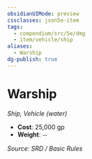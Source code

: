 ```yaml
---
obsidianUIMode: preview
cssclasses: json5e-item
tags:
  - compendium/src/5e/dmg
  - item/vehicle/ship
aliases:
  - Warship
dg-publish: true
---
```

# Warship
*Ship, Vehicle (water)*  

- **Cost**: 25,000 gp
- **Weight**: ⏤

*Source: SRD / Basic Rules*